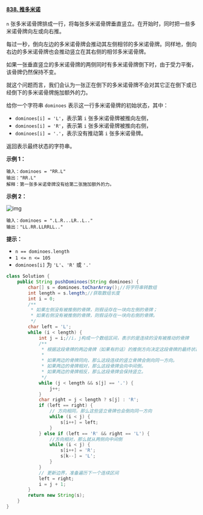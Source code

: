 #### [838. 推多米诺](https://leetcode-cn.com/problems/push-dominoes/)

`n` 张多米诺骨牌排成一行，将每张多米诺骨牌垂直竖立。在开始时，同时把一些多米诺骨牌向左或向右推。

每过一秒，倒向左边的多米诺骨牌会推动其左侧相邻的多米诺骨牌。同样地，倒向右边的多米诺骨牌也会推动竖立在其右侧的相邻多米诺骨牌。

如果一张垂直竖立的多米诺骨牌的两侧同时有多米诺骨牌倒下时，由于受力平衡， 该骨牌仍然保持不变。

就这个问题而言，我们会认为一张正在倒下的多米诺骨牌不会对其它正在倒下或已经倒下的多米诺骨牌施加额外的力。

给你一个字符串 `dominoes` 表示这一行多米诺骨牌的初始状态，其中：

- `dominoes[i] = 'L'`，表示第 `i` 张多米诺骨牌被推向左侧，
- `dominoes[i] = 'R'`，表示第 `i` 张多米诺骨牌被推向右侧，
- `dominoes[i] = '.'`，表示没有推动第 `i` 张多米诺骨牌。

返回表示最终状态的字符串。

**示例 1：**

```
输入：dominoes = "RR.L"
输出："RR.L"
解释：第一张多米诺骨牌没有给第二张施加额外的力。
```

**示例 2：**

![img](https://s3-lc-upload.s3.amazonaws.com/uploads/2018/05/18/domino.png)

```
输入：dominoes = ".L.R...LR..L.."
输出："LL.RR.LLRRLL.."
```

 

**提示：**

- `n == dominoes.length`
- `1 <= n <= 105`
- `dominoes[i]` 为 `'L'`、`'R'` 或 `'.'`



```java
class Solution {
    public String pushDominoes(String dominoes) {
        char[] s = dominoes.toCharArray();//将字符串转数组
        int length = s.length;//获取数组长度
        int i = 0;
        /**
         * 如果左侧没有被推倒的骨牌，则假设存在一块向左倒的骨牌；
         * 如果右侧没有被推倒的骨牌，则假设存在一块向右倒的骨牌。
         */
        char left = 'L';
        while (i < length) {
            int j = i;//i，j构成一个数组区间，表示的是连续的没有被推动的骨牌
            /**
             * 根据这段骨牌的两边骨牌（如果有的话）的推倒方向决定这段骨牌的最终状态：
             *
             * 如果两边的骨牌同向，那么这段连续的竖立骨牌会倒向同一方向。
             * 如果两边的骨牌相对，那么这段骨牌会向中间倒。
             * 如果两边的骨牌相反，那么这段骨牌会保持竖立。
             */
            while (j < length && s[j] == '.') {
                j++;
            }
            char right = j < length ? s[j] : 'R';
            if (left == right) {
                // 方向相同，那么这些竖立骨牌也会倒向同一方向
                while (i < j) {
                    s[i++] = left;
                }
            } else if (left == 'R' && right == 'L') {
                //方向相对，那么就从两侧向中间倒
                while (i < j) {
                    s[i++] = 'R';
                    s[k--] = 'L';
                }
            }
            // 更新边界，准备遍历下一个连续区间
            left = right;
            i = j + 1;
        }
        return new String(s);
    }
}
```



